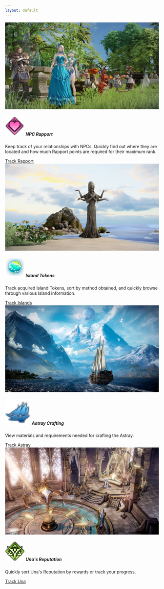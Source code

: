 ```yaml
---
layout: default
---
```


<div class="card-deck">
  <div class="card">
    <img class="card-img-top" src="/assets/group-pose.jpg" alt="Card image cap">
    <div class="card-body">
      <h5 class="card-title"><span class="badge"><img src="/assets/img/icon/rapport.png"></span> NPC Rapport</h5>
        <p class="card-text">Keep track of your relationships with NPCs. Quickly find out where they are located and how much Rapport points are required for their maximum rank.</p>
        <a href="/guides/rapport" class="btn btn-dark">Track Rapport</a>
    </div>
  </div>
  <div class="card">
    <img class="card-img-top" src="/assets/island-statue.jpg" alt="Card image cap">
    <div class="card-body">
      <h5 class="card-title"><span class="badge"><img src="/assets/img/icon/island.png"></span> Island Tokens</h5>
        <p class="card-text">Track acquired Island Tokens, sort by method obtained, and quickly browse through various Island information.</p>
        <a href="/guides/islands" class="btn btn-dark">Track Islands</a>
    </div>
  </div>
  <div class="card">
    <img class="card-img-top" src="/assets/ship.jpg" alt="Card image cap">
    <div class="card-body">
      <h5 class="card-title"><span class="badge"><img src="/assets/img/icon/icon_ship_1.png"></span> Astray Crafting</h5>
        <p class="card-text">View materials and requirements needed for crafting the Astray.</p>
        <a href="/guides/astray" class="btn btn-dark">Track Astray</a>
    </div>
  </div>
  <div class="card">
    <img class="card-img-top" src="/assets/una.jpg" alt="Card image cap">
    <div class="card-body">
      <h5 class="card-title"><span class="badge"><img src="/assets/img/icon/una.png"></span> Una's Reputation</h5>
        <p class="card-text">Quickly sort Una's Reputation by rewards or track your progress.</p>
        <a href="/guides/una-reputation" class="btn btn-dark">Track Una</a>
    </div>
  </div>
</div>
